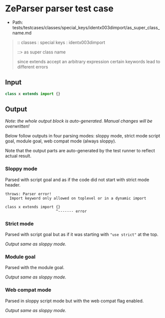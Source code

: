 # ZeParser parser test case

- Path: tests/testcases/classes/special_keys/identx003dimport/as_super_class_name.md

> :: classes : special keys : identx003dimport
>
> ::> as super class name
>
> since extends accept an arbitrary expression certain keywords lead to different errors

## Input

`````js
class x extends import {}
`````

## Output

_Note: the whole output block is auto-generated. Manual changes will be overwritten!_

Below follow outputs in four parsing modes: sloppy mode, strict mode script goal, module goal, web compat mode (always sloppy).

Note that the output parts are auto-generated by the test runner to reflect actual result.

### Sloppy mode

Parsed with script goal and as if the code did not start with strict mode header.

`````
throws: Parser error!
  Import keyword only allowed on toplevel or in a dynamic import

class x extends import {}
                       ^------- error
`````

### Strict mode

Parsed with script goal but as if it was starting with `"use strict"` at the top.

_Output same as sloppy mode._

### Module goal

Parsed with the module goal.

_Output same as sloppy mode._

### Web compat mode

Parsed in sloppy script mode but with the web compat flag enabled.

_Output same as sloppy mode._
